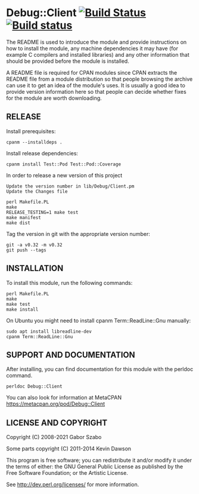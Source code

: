 Debug::Client
[![Build Status](https://travis-ci.org/PadreIDE/Debug-Client.png?branch=master)](https://travis-ci.org/PadreIDE/Debug-Client)
[![Build status](https://ci.appveyor.com/api/projects/status/nkr4afuq1gk87b1x?svg=true)](https://ci.appveyor.com/project/szabgab/debug-client)
==========

The README is used to introduce the module and provide instructions on
how to install the module, any machine dependencies it may have (for
example C compilers and installed libraries) and any other information
that should be provided before the module is installed.

A README file is required for CPAN modules since CPAN extracts the README
file from a module distribution so that people browsing the archive
can use it to get an idea of the module's uses. It is usually a good idea
to provide version information here so that people can decide whether
fixes for the module are worth downloading.

## RELEASE

Install prerequisites:

    cpanm --installdeps .

Install release dependencies:

    cpanm install Test::Pod Test::Pod::Coverage

In order to release a new version of this project

    Update the version number in lib/Debug/Client.pm
    Update the Changes file

    perl Makefile.PL
    make
    RELEASE_TESTING=1 make test
    make manifest
    make dist

Tag the version in git with the appropriate version number:

    git -a v0.32 -m v0.32
    git push --tags


## INSTALLATION

To install this module, run the following commands:

    perl Makefile.PL
    make
    make test
    make install

On Ubuntu you might need to install cpanm Term::ReadLine::Gnu manually:

    sudo apt install libreadline-dev
    cpanm Term::ReadLine::Gnu

## SUPPORT AND DOCUMENTATION

After installing, you can find documentation for this module with the
perldoc command.

    perldoc Debug::Client

You can also look for information at MetaCPAN https://metacpan.org/pod/Debug::Client


## LICENSE AND COPYRIGHT

Copyright (C) 2008-2021 Gabor Szabo

Some parts copyright (C) 2011-2014 Kevin Dawson


This program is free software; you can redistribute it and/or modify it
under the terms of either: the GNU General Public License as published
by the Free Software Foundation; or the Artistic License.

See http://dev.perl.org/licenses/ for more information.
